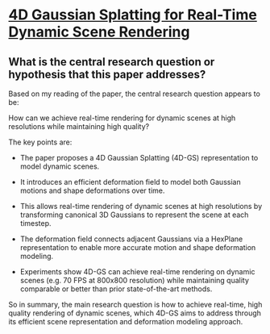 # [4D Gaussian Splatting for Real-Time Dynamic Scene Rendering](https://arxiv.org/abs/2310.08528)

## What is the central research question or hypothesis that this paper addresses?

 Based on my reading of the paper, the central research question appears to be: 

How can we achieve real-time rendering for dynamic scenes at high resolutions while maintaining high quality?

The key points are:

- The paper proposes a 4D Gaussian Splatting (4D-GS) representation to model dynamic scenes. 

- It introduces an efficient deformation field to model both Gaussian motions and shape deformations over time.

- This allows real-time rendering of dynamic scenes at high resolutions by transforming canonical 3D Gaussians to represent the scene at each timestep.

- The deformation field connects adjacent Gaussians via a HexPlane representation to enable more accurate motion and shape deformation modeling.

- Experiments show 4D-GS can achieve real-time rendering on dynamic scenes (e.g. 70 FPS at 800x800 resolution) while maintaining quality comparable or better than prior state-of-the-art methods.

So in summary, the main research question is how to achieve real-time, high quality rendering of dynamic scenes, which 4D-GS aims to address through its efficient scene representation and deformation modeling approach.
